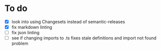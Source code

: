 # To do

- [x] look into using Changesets instead of semantic-releases
- [x] fix markdown linting
- [ ] fix json linting
- [ ] see if changing imports to .ts fixes stale definitions and import not found problem
